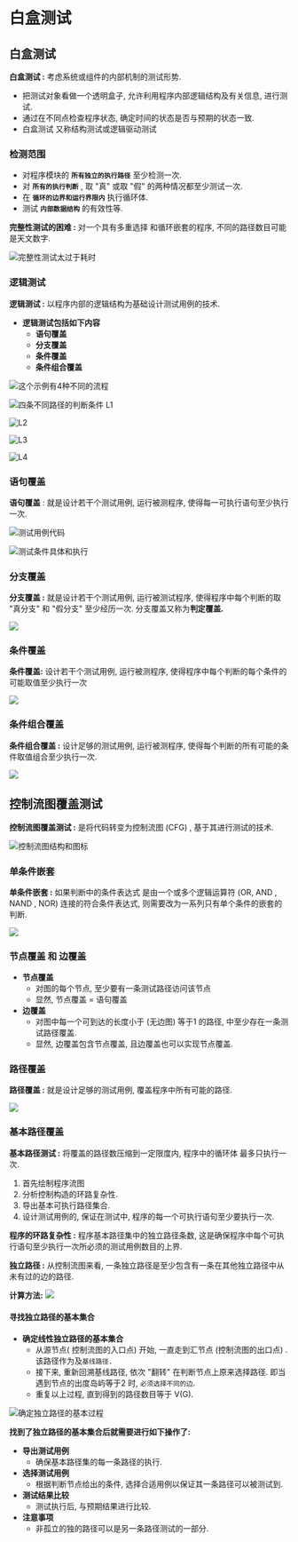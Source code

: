 # 白盒测试

## 白盒测试

**白盒测试 :**   考虑系统或组件的内部机制的测试形势.

* 把测试对象看做一个透明盒子,  允许利用程序内部逻辑结构及有关信息, 进行测试.
* 通过在不同点检查程序状态,  确定时间的状态是否与预期的状态一致.
* 白盒测试 又称结构测试或逻辑驱动测试

### 检测范围

* 对程序模块的 **`所有独立的执行路径`** 至少检测一次.
* 对 **`所有的执行判断`** , 取 "真" 或取 "假" 的两种情况都至少测试一次.
* 在 **`循环的边界和运行界限内`** 执行循环体.
* 测试 **`内部数据结构`** 的有效性等.

**完整性测试的困难 :** 对一个具有多重选择 和循环嵌套的程序, 不同的路径数目可能是天文数字.

![&#x5B8C;&#x6574;&#x6027;&#x6D4B;&#x8BD5;&#x592A;&#x8FC7;&#x4E8E;&#x8017;&#x65F6;](../../.gitbook/assets/image.png)

### 逻辑测试

**逻辑测试 :**  以程序内部的逻辑结构为基础设计测试用例的技术.

* **逻辑测试包括如下内容**
  * **语句覆盖**
  * **分支覆盖**
  * **条件覆盖**
  * **条件组合覆盖**

![&#x8FD9;&#x4E2A;&#x793A;&#x4F8B;&#x6709;4&#x79CD;&#x4E0D;&#x540C;&#x7684;&#x6D41;&#x7A0B;](../../.gitbook/assets/image%20%28282%29.png)

![&#x56DB;&#x6761;&#x4E0D;&#x540C;&#x8DEF;&#x5F84;&#x7684;&#x5224;&#x65AD;&#x6761;&#x4EF6; L1](../../.gitbook/assets/image%20%28154%29.png)

![L2](../../.gitbook/assets/image%20%28162%29.png)



![L3](../../.gitbook/assets/image%20%28102%29.png)

![L4](../../.gitbook/assets/image%20%2853%29.png)

### 语句覆盖

**语句覆盖** : 就是设计若干个测试用例, 运行被测程序, 使得每一可执行语句至少执行一次.

![&#x6D4B;&#x8BD5;&#x7528;&#x4F8B;&#x4EE3;&#x7801;](../../.gitbook/assets/image%20%28116%29.png)

![&#x6D4B;&#x8BD5;&#x6761;&#x4EF6;&#x5177;&#x4F53;&#x548C;&#x6267;&#x884C;](../../.gitbook/assets/image%20%28125%29.png)

### 分支覆盖

**分支覆盖 :** 就是设计若干个测试用例, 运行被测试程序, 使得程序中每个判断的取 "真分支" 和 "假分支" 至少经历一次. 分支覆盖又称为**判定覆盖.**

![](../../.gitbook/assets/image%20%28243%29.png)

### 条件覆盖

**条件覆盖:** 设计若干个测试用例, 运行被测程序, 使得程序中每个判断的每个条件的可能取值至少执行一次

![](../../.gitbook/assets/image%20%28245%29.png)

### 条件组合覆盖

**条件组合覆盖 :** 设计足够的测试用例,  运行被测程序, 使得每个判断的所有可能的条件取值组合至少执行一次.

![](../../.gitbook/assets/image%20%28234%29.png)



## **控制流图覆盖测试**

**控制流图覆盖测试 :**   是将代码转变为控制流图 \(CFG\) , 基于其进行测试的技术.

![&#x63A7;&#x5236;&#x6D41;&#x56FE;&#x7ED3;&#x6784;&#x548C;&#x56FE;&#x6807;](../../.gitbook/assets/image%20%28225%29.png)

### 单条件嵌套

**单条件嵌套 :** 如果判断中的条件表达式 是由一个或多个逻辑运算符 \(OR, AND , NAND , NOR\) 连接的符合条件表达式, 则需要改为一系列只有单个条件的嵌套的判断.

![](../../.gitbook/assets/image%20%2847%29.png)

### 节点覆盖 和 边覆盖

* **节点覆盖**
  * 对图的每个节点, 至少要有一条测试路径访问该节点
  * 显然, 节点覆盖 = 语句覆盖
* **边覆盖**
  * 对图中每一个可到达的长度小于 \(无边图\) 等于1 的路径, 中至少存在一条测试路径覆盖.
  * 显然, 边覆盖包含节点覆盖, 且边覆盖也可以实现节点覆盖.

### 路径覆盖

**路径覆盖 :** 就是设计足够的测试用例, 覆盖程序中所有可能的路径.

![](../../.gitbook/assets/image%20%28256%29.png)

### 基本路径覆盖

**基本路径测试 :** 将覆盖的路径数压缩到一定限度内, 程序中的循环体 最多只执行一次.

1. 首先绘制程序流图
2. 分析控制构造的环路复杂性.
3. 导出基本可执行路径集合.
4. 设计测试用例的, 保证在测试中, 程序的每一个可执行语句至少要执行一次.

**程序的环路复杂性 :** 程序基本路径集中的独立路径条数, 这是确保程序中每个可执行语句至少执行一次所必须的测试用例数目的上界.

**独立路径 :** 从控制流图来看, 一条独立路径是至少包含有一条在其他独立路径中从未有过的边的路径.

**计算方法:** ![](../../.gitbook/assets/image%20%2836%29.png) 



#### 寻找独立路径的基本集合

* **确定线性独立路径的基本集合**
  * 从源节点\( 控制流图的入口点\) 开始, 一直走到汇节点 \(控制流图的出口点\) . 该路径作为及`基线路径.`
  * 接下来, 重新回溯基线路径, 依次 "翻转" 在判断节点上原来选择路径. 即当遇到节点的出度岛屿等于2 时, `必须选择不同的边`.
  * 重复以上过程,  直到得到的路径数目等于 V\(G\).

![&#x786E;&#x5B9A;&#x72EC;&#x7ACB;&#x8DEF;&#x5F84;&#x7684;&#x57FA;&#x672C;&#x8FC7;&#x7A0B;](../../.gitbook/assets/image%20%28201%29.png)

**找到了独立路径的基本集合后就需要进行如下操作了:**

* **导出测试用例**
  * 确保基本路径集的每一条路径的执行.
* **选择测试用例**
  * 根据判断节点给出的条件, 选择合适用例以保证其一条路径可以被测试到.
* **测试结果比较**
  * 测试执行后, 与预期结果进行比较.
* **注意事项**
  * 非孤立的独的路径可以是另一条路径测试的一部分.












